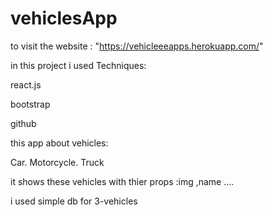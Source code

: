 # vehiclesApp

to visit the website : "https://vehicleeeapps.herokuapp.com/"

in this project i used Techniques:

react.js

bootstrap

github 

this app about vehicles:

Car.
Motorcycle.
Truck
 
 
it shows these vehicles with thier props :img ,name ....
 
 
 i used simple db for 3-vehicles
 
